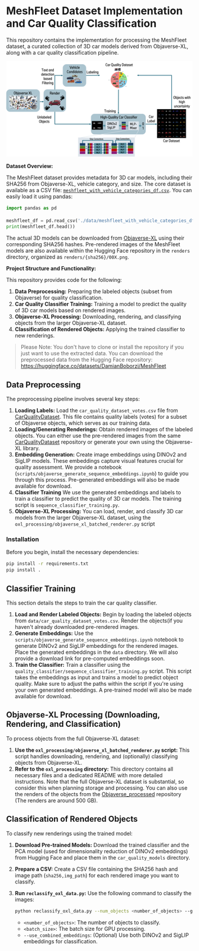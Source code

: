 
# MeshFleet Dataset Implementation and Car Quality Classification

This repository contains the implementation for processing the MeshFleet dataset, a curated collection of 3D car models derived from Objaverse-XL, along with a car quality classification pipeline.

![MeshFLeet Pipeline Overview](./data/Pipeline.png)

**Dataset Overview:**

The MeshFleet dataset provides metadata for 3D car models, including their SHA256 from Objaverse-XL, vehicle category, and size. The core dataset is available as a CSV file: [`meshfleet_with_vehicle_categories_df.csv`](https://huggingface.co/datasets/DamianBoborzi/MeshFleet). You can easily load it using pandas:

```python
import pandas as pd

meshfleet_df = pd.read_csv('./data/meshfleet_with_vehicle_categories_df.csv')
print(meshfleet_df.head())
```

The actual 3D models can be downloaded from [Objaverse-XL](https://github.com/allenai/objaverse-xl.git) using their corresponding SHA256 hashes.  Pre-rendered images of the MeshFleet models are also available within the Hugging Face repository in the `renders` directory, organized as `renders/{sha256}/00X.png`.

**Project Structure and Functionality:**

This repository provides code for the following:

1. **Data Preprocessing:**  Preparing the labeled objects (subset from Objaverse) for quality classification.
2. **Car Quality Classifier Training:** Training a model to predict the quality of 3D car models based on rendered images.
3. **Objaverse-XL Processing:** Downloading, rendering, and classifying objects from the larger Objaverse-XL dataset.
4. **Classification of Rendered Objects:** Applying the trained classifier to new renderings.

> Please Note: You don't have to clone or install the repository if you just want to use the extracted data. You can download the preprocessed data from the Hugging Face repository: <https://huggingface.co/datasets/DamianBoborzi/MeshFleet>

## Data Preprocessing

The preprocessing pipeline involves several key steps:

1. **Loading Labels:** Load the `car_quality_dataset_votes.csv` file from [CarQualityDataset](https://huggingface.co/datasets/DamianBoborzi/CarQualityDataset). This file contains quality labels (votes) for a subset of Objaverse objects, which serves as our training data.
2. **Loading/Generating Renderings:** Obtain rendered images of the labeled objects. You can either use the pre-rendered images from the same [CarQualityDataset](https://huggingface.co/datasets/DamianBoborzi/CarQualityDataset) repository or generate your own using the Objaverse-XL library.
3. **Embedding Generation:** Create image embeddings using DINOv2 and SigLIP models. These embeddings capture visual features crucial for quality assessment. We provide a notebook (`scripts/objaverse_generate_sequence_embeddings.ipynb`) to guide you through this process. Pre-generated embeddings will also be made available for download.
4. **Classifier Training** We use the generated embeddings and labels to train a classifier to predict the quality of 3D car models. The training script is `sequence_classifier_training.py`.
5. **Objaverse-XL Processing:** You can load, render, and classify 3D car models from the larger Objaverse-XL dataset, using the `oxl_processing/objaverse_xl_batched_renderer.py` script

### Installation

Before you begin, install the necessary dependencies:

```bash
pip install -r requirements.txt
pip install .
```

## Classifier Training

This section details the steps to train the car quality classifier.

1. **Load and Render Labeled Objects:**  Begin by loading the labeled objects from `data/car_quality_dataset_votes.csv`. Render the objects(if you haven't already downloaded pre-rendered images.
2. **Generate Embeddings:**  Use the `scripts/objaverse_generate_sequence_embeddings.ipynb` notebook to generate DINOv2 and SigLIP embeddings for the rendered images. Place the generated embeddings in the `data` directory. We will also provide a download link for pre-computed embeddings soon.
3. **Train the Classifier:** Train a classifier using the `quality_classifier/sequence_classifier_training.py` script. This script takes the embeddings as input and trains a model to predict object quality. Make sure to adjust the paths within the script if you're using your own generated embeddings. A pre-trained model will also be made available for download.

## Objaverse-XL Processing (Downloading, Rendering, and Classification)

To process objects from the full Objaverse-XL dataset:

1. **Use the `oxl_processing/objaverse_xl_batched_renderer.py` script:** This script handles downloading, rendering, and (optionally) classifying objects from Objaverse-XL.
2. **Refer to the `oxl_processing` directory:**  This directory contains all necessary files and a dedicated README with more detailed instructions.  Note that the full Objaverse-XL dataset is substantial, so consider this when planning storage and processing. You can also use the renders of the objects from the [Objaverse_processed](https://huggingface.co/datasets/DamianBoborzi/Objaverse_processed) repository (The renders are around 500 GB).

## Classification of Rendered Objects

To classify new renderings using the trained model:

1. **Download Pre-trained Models:** Download the trained classifier and the PCA model (used for dimensionality reduction of DINOv2 embeddings) from Hugging Face and place them in the `car_quality_models` directory.
2. **Prepare a CSV:** Create a CSV file containing the SHA256 hash and image path (`sha256,img_path`) for each rendered image you want to classify.
3. **Run `reclassify_oxl_data.py`:** Use the following command to classify the images:

    ```bash
    python reclassify_oxl_data.py --num_objects <number_of_objects> --gpu_batch_size <batch_size> [--use_combined_embeddings]
    ```

    * `<number_of_objects>`: The number of objects to classify.
    * `<batch_size>`:  The batch size for GPU processing.
    * `--use_combined_embeddings`:  (Optional) Use both DINOv2 and SigLIP embeddings for classification.
